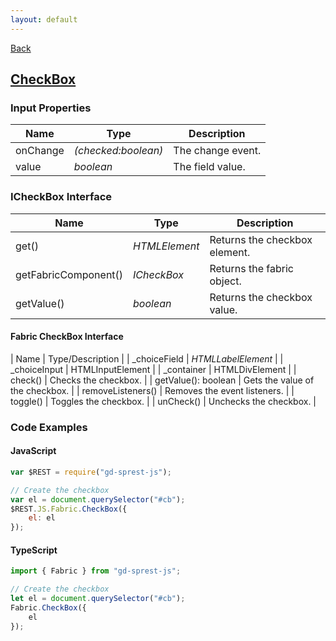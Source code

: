 ```yaml
---
layout: default
---
```

[Back](/js/fabric)
## [CheckBox](https://dev.office.com/fabric-js/Components/CheckBox/CheckBox.html)
### Input Properties

| Name | Type | Description |
| --- | --- | --- |
| onChange | _(checked:boolean)_ | The change event. |
| value | _boolean_ | The field value. |

### ICheckBox Interface

| Name | Type | Description |
| --- | --- | --- |
| get() | _HTMLElement_ | Returns the checkbox element. |
| getFabricComponent() | _ICheckBox_ | Returns the fabric object. |
| getValue() | _boolean_ | Returns the checkbox value. |

#### Fabric CheckBox Interface

| Name | Type/Description |
| \_choiceField | _HTMLLabelElement_ |
| \_choiceInput | HTMLInputElement |
| \_container | HTMLDivElement |
| check() | Checks the checkbox. |
| getValue(): boolean | Gets the value of the checkbox. |
| removeListeners() | Removes the event listeners. |
| toggle() | Toggles the checkbox. |
| unCheck() | Unchecks the checkbox. |


### Code Examples
#### JavaScript
```js
var $REST = require("gd-sprest-js");

// Create the checkbox
var el = document.querySelector("#cb");
$REST.JS.Fabric.CheckBox({
    el: el
});
```
#### TypeScript
```ts
import { Fabric } from "gd-sprest-js";

// Create the checkbox
let el = document.querySelector("#cb");
Fabric.CheckBox({
    el
});
```